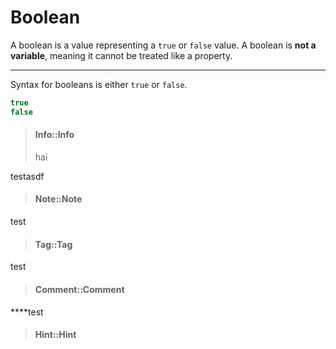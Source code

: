 # Boolean
 A boolean is a value representing a `true` or `false` value. A boolean is **not a variable**, meaning it cannot be treated like a property.
 
 ---
 
 Syntax for booleans is either `true` or `false`.
 
 ```java
 true
 false
 ```
 
> #### Info::Info
>
> hai

testasdf

> #### Note::Note

test

> #### Tag::Tag

test

> #### Comment::Comment

****test

> #### Hint::Hint